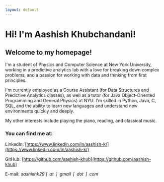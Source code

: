 ```yaml
---
layout: default
---
```

# Hi! I'm Aashish Khubchandani! 

## Welcome to my homepage! 

I'm a student of Physics and Computer Science at New York University, working in a predictive analytics lab with a love for breaking down complex problems, and a passion for working with data and thinking from first principles.

I'm currently employed as a Course Assistant (for Data Structures and Predictive Analytics classes), as well as a tutor (for Java Object-Oriented Programming and General Physics) at NYU. I'm skilled in Python, Java, C, SQL, and the ability to learn new languages and understand new environments quickly and deeply.

My other interests include playing the piano, reading, and classical music. 

### You can find me at:

LinkedIn: [https://www.linkedin.com/in/aashish-k/](https://www.linkedin.com/in/aashish-k/)


GitHub: [https://github.com/aashish-khub](https://github.com/aashish-khub)


E-mail: *aashishk29 [ at ] gmail [ dot ] com*

